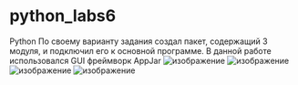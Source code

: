 # python_labs6
Python
По своему варианту задания создал пакет, содержащий 3 модуля, и подключил его к основной программе.
В данной работе использовался GUI фреймворк AppJar
![изображение](https://github.com/QNekoma/python_labs6/assets/147964939/7fd2018e-2f64-4a37-9299-36e4e5d71991)
![изображение](https://github.com/QNekoma/python_labs6/assets/147964939/d31229b7-9923-4e74-9cdd-567b20054f4e)
![изображение](https://github.com/QNekoma/python_labs6/assets/147964939/e8ba5698-a276-48dd-803e-d8411c718f74)
![изображение](https://github.com/QNekoma/python_labs6/assets/147964939/8a6de300-1932-4ce8-8512-8b668c8337bc)

